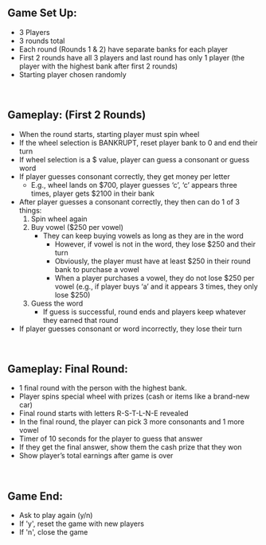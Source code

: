 ## Game Set Up:

* 3 Players
* 3 rounds total
* Each round (Rounds 1 & 2) have separate banks for each player
* First 2 rounds have all 3 players and last round has only 1 player (the player with the highest bank after first 2 rounds)
* Starting player chosen randomly 

<br />

## Gameplay: (First 2 Rounds)


* When the round starts, starting player must spin wheel
* If the wheel selection is BANKRUPT, reset player bank to 0 and end their turn
* If wheel selection is a $ value, player can guess a consonant or guess word
* If player guesses consonant correctly, they get money per letter 
    * E.g., wheel lands on $700, player guesses ‘c’, ‘c’ appears three times, player gets $2100 in their bank
* After player guesses a consonant correctly, they then can do 1 of 3 things:
    1. Spin wheel again
    2. Buy vowel ($250 per vowel) 
        * They can keep buying vowels as long as they are in the word
            * However, if vowel is not in the word, they lose $250 and their turn
            * Obviously, the player must have at least $250 in their round bank to purchase a vowel
            * When a player purchases a vowel, they do not lose $250 per vowel (e.g., if player buys ‘a’ and it appears 3 times, they only lose $250)
    3. Guess the word
        * If guess is successful, round ends and players keep whatever they earned that round
* If player guesses consonant or word incorrectly, they lose their turn

<br />

## Gameplay: Final Round:

* 1 final round with the person with the highest bank.
* Player spins special wheel with prizes (cash or items like a brand-new car)
* Final round starts with letters R-S-T-L-N-E revealed
* In the final round, the player can pick 3 more consonants and 1 more vowel
* Timer of 10 seconds for the player to guess that answer
* If they get the final answer, show them the cash prize that they won
* Show player’s total earnings after game is over

<br />

## Game End:

* Ask to play again (y/n)
* If 'y', reset the game with new players
* If 'n', close the game
